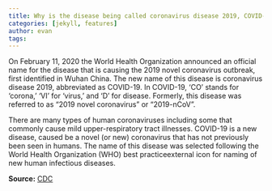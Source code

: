```yaml
---
title: Why is the disease being called coronavirus disease 2019, COVID-19?
categories: [jekyll, features]
author: evan
tags: 
---
```


On February 11, 2020 the World Health Organization announced an official name for the disease that is causing the 2019 novel coronavirus outbreak, first identified in Wuhan China. The new name of this disease is coronavirus disease 2019, abbreviated as COVID-19. In COVID-19, ‘CO’ stands for ‘corona,’ ‘VI’ for ‘virus,’ and ‘D’ for disease. Formerly, this disease was referred to as “2019 novel coronavirus” or “2019-nCoV”.

There are many types of human coronaviruses including some that commonly cause mild upper-respiratory tract illnesses. COVID-19 is a new disease, caused be a novel (or new) coronavirus that has not previously been seen in humans. The name of this disease was selected following the World Health Organization (WHO) best practiceexternal icon for naming of new human infectious diseases.

**Source:** [CDC](https://www.cdc.gov/coronavirus/2019-ncov/faq.html)